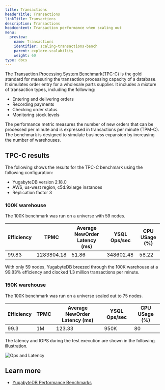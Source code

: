 ```yaml
---
title: Transactions
headerTitle: Transactions
linkTitle: Transactions
description: Transactions
headcontent: Transaction performance when scaling out
menu:
  preview:
    name: Transactions
    identifier: scaling-transactions-bench
    parent: explore-scalability
    weight: 60
type: docs
---
```


The [Transaction Processing System Benchmark(TPC-C)](https://www.tpc.org/tpcc/detail5.asp) is the gold standard for measuring the transaction processing capacity of a database. It simulates order entry for a wholesale parts supplier. It includes a mixture of transaction types, including the following:

- Entering and delivering orders
- Recording payments
- Checking order status
- Monitoring stock levels

The performance metric measures the number of new orders that can be processed per minute and is expressed in transactions per minute (TPM-C). The benchmark is designed to simulate business expansion by increasing the number of warehouses.

## TPC-C results

The following shows the results for the TPC-C benchmark using the following configuration:

- YugabyteDB version 2.18.0
- AWS, us-west region, c5d.9xlarge instances
- Replication factor 3

### 100K warehouse

The 100K benchmark was run on a universe with 59 nodes.

| Efficiency | TPMC       | Average NewOrder Latency  (ms) | YSQL Ops/sec | CPU USage (%) |
| :--------- | ---------- | ------------------------------ | ------------ | ------------- |
| 99.83      | 1283804.18 | 51.86                          | 348602.48    | 58.22         |

With only 59 nodes, YugabyteDB breezed through the 100K warehouse at a 99.83% efficiency and clocked 1.3 million transactions per minute.

### 150K warehouse

The 100K benchmark was run on a universe scaled out to 75 nodes.

| Efficiency | TPMC | Average NewOrder Latency  (ms) | YSQL Ops/sec | CPU USage (%) |
| :--------- | -----| ------------------------------ | ------------ | ------------- |
| 99.3       | 1M   | 123.33                         | 950K         | 80            |

The latency and IOPS during the test execution are shown in the following illustration.

![Ops and Latency](/images/explore/scalability/150k_warehouse_latency.png)

## Learn more

- [YugabyteDB Performance Benchmarks](../../../benchmark/)